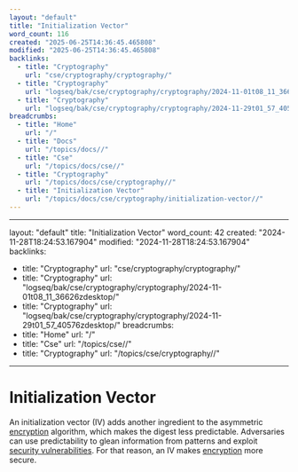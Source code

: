 ```yaml
---
layout: "default"
title: "Initialization Vector"
word_count: 116
created: "2025-06-25T14:36:45.465808"
modified: "2025-06-25T14:36:45.465808"
backlinks:
  - title: "Cryptography"
    url: "cse/cryptography/cryptography/"
  - title: "Cryptography"
    url: "logseq/bak/cse/cryptography/cryptography/2024-11-01t08_11_36626zdesktop/"
  - title: "Cryptography"
    url: "logseq/bak/cse/cryptography/cryptography/2024-11-29t01_57_40576zdesktop/"
breadcrumbs:
  - title: "Home"
    url: "/"
  - title: "Docs"
    url: "/topics/docs//"
  - title: "Cse"
    url: "/topics/docs/cse//"
  - title: "Cryptography"
    url: "/topics/docs/cse/cryptography//"
  - title: "Initialization Vector"
    url: "/topics/docs/cse/cryptography/initialization-vector//"
---
```

---
layout: "default"
title: "Initialization Vector"
word_count: 42
created: "2024-11-28T18:24:53.167904"
modified: "2024-11-28T18:24:53.167904"
backlinks:
  - title: "Cryptography"
    url: "cse/cryptography/cryptography/"
  - title: "Cryptography"
    url: "logseq/bak/cse/cryptography/cryptography/2024-11-01t08_11_36626zdesktop/"
  - title: "Cryptography"
    url: "logseq/bak/cse/cryptography/cryptography/2024-11-29t01_57_40576zdesktop/"
breadcrumbs:
  - title: "Home"
    url: "/"
  - title: "Cse"
    url: "/topics/cse//"
  - title: "Cryptography"
    url: "/topics/cse/cryptography//"
---
# Initialization Vector

An initialization vector (IV) adds another ingredient to the asymmetric [encryption](cse/cryptography/encryption/) algorithm, which makes the digest less predictable. Adversaries can use predictability to glean information from patterns and exploit [security vulnerabilities](security/security-vulnerabilities/). For that reason, an IV makes [encryption](cse/cryptography/encryption/) more secure.